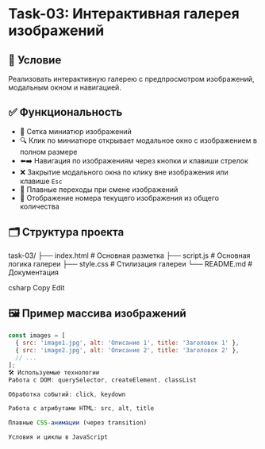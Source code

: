# Task-03: Интерактивная галерея изображений

## 📌 Условие

Реализовать интерактивную галерею с предпросмотром изображений, модальным окном и навигацией.

## ✅ Функциональность

- 📸 Сетка миниатюр изображений
- 🔍 Клик по миниатюре открывает модальное окно с изображением в полном размере
- ⬅️➡️ Навигация по изображениям через кнопки и клавиши стрелок
- ❌ Закрытие модального окна по клику вне изображения или клавише `Esc`
- 🌠 Плавные переходы при смене изображений
- 🔢 Отображение номера текущего изображения из общего количества

## 🗂 Структура проекта

task-03/
├── index.html # Основная разметка
├── script.js # Основная логика галереи
├── style.css # Стилизация галереи
└── README.md # Документация

csharp
Copy
Edit

## 🖼 Пример массива изображений

```js
const images = [
  { src: 'image1.jpg', alt: 'Описание 1', title: 'Заголовок 1' },
  { src: 'image2.jpg', alt: 'Описание 2', title: 'Заголовок 2' },
  // ...
];
🛠 Используемые технологии
Работа с DOM: querySelector, createElement, classList

Обработка событий: click, keydown

Работа с атрибутами HTML: src, alt, title

Плавные CSS-анимации (через transition)

Условия и циклы в JavaScript